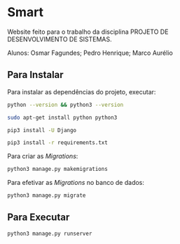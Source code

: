 # Smart

Website feito para o trabalho da disciplina PROJETO DE DESENVOLVIMENTO DE SISTEMAS.

Alunos: Osmar Fagundes; Pedro Henrique; Marco Aurélio

## Para Instalar

Para instalar as dependências do projeto, executar:

```bash
python --version && python3 --version
```

```bash
sudo apt-get install python python3
```

```bash
pip3 install -U Django
```

```bash
pip3 install -r requirements.txt
```

Para criar as _Migrations_:

```bash
python3 manage.py makemigrations
```

Para efetivar as _Migrations_ no banco de dados:

```bash
python3 manage.py migrate
```

## Para Executar

```bash
python3 manage.py runserver
```
